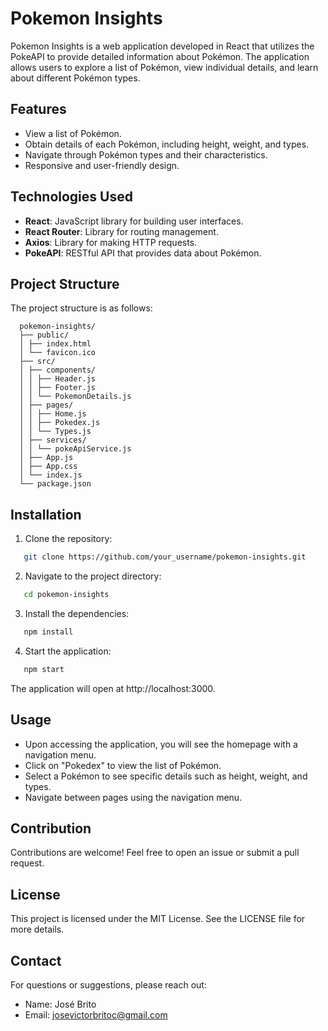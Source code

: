 # Pokemon Insights

Pokemon Insights is a web application developed in React that utilizes the PokeAPI to provide detailed information about Pokémon. The application allows users to explore a list of Pokémon, view individual details, and learn about different Pokémon types.

## Features

- View a list of Pokémon.
- Obtain details of each Pokémon, including height, weight, and types.
- Navigate through Pokémon types and their characteristics.
- Responsive and user-friendly design.

## Technologies Used

- **React**: JavaScript library for building user interfaces.
- **React Router**: Library for routing management.
- **Axios**: Library for making HTTP requests.
- **PokeAPI**: RESTful API that provides data about Pokémon.

## Project Structure

The project structure is as follows:

```
  pokemon-insights/
  ├── public/
  │ ├── index.html
  │ └── favicon.ico
  ├── src/
  │ ├── components/
  │ │ ├── Header.js
  │ │ ├── Footer.js
  │ │ └── PokemonDetails.js
  │ ├── pages/
  │ │ ├── Home.js
  │ │ ├── Pokedex.js
  │ │ └── Types.js
  │ ├── services/
  │ │ └── pokeApiService.js
  │ ├── App.js
  │ ├── App.css
  │ └── index.js
  └── package.json
```

## Installation

1. Clone the repository:

```bash
   git clone https://github.com/your_username/pokemon-insights.git
```

2. Navigate to the project directory:
```bash
   cd pokemon-insights
```

3. Install the dependencies:
```bash
   npm install
```

4. Start the application:
```bash
   npm start
```

The application will open at http://localhost:3000.

## Usage

- Upon accessing the application, you will see the homepage with a navigation menu.
- Click on "Pokedex" to view the list of Pokémon.
- Select a Pokémon to see specific details such as height, weight, and types.
- Navigate between pages using the navigation menu.

## Contribution

Contributions are welcome! Feel free to open an issue or submit a pull request.

## License

This project is licensed under the MIT License. See the LICENSE file for more details.

## Contact

For questions or suggestions, please reach out:

- Name: José Brito
- Email: josevictorbritoc@gmail.com
